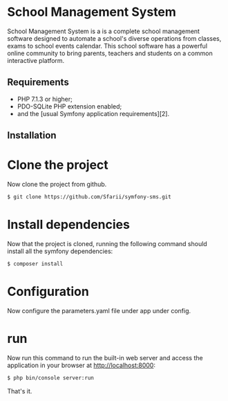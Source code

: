 School Management System
========================

School Management System is a is a complete school management software designed to automate a school's diverse operations from classes, exams to school events calendar. This school software has a powerful online community to bring parents, teachers and students on a common interactive platform.

Requirements
------------

  * PHP 7.1.3 or higher;
  * PDO-SQLite PHP extension enabled;
  * and the [usual Symfony application requirements][2].

Installation
------------

# Clone the project

Now clone the project from github.

```bash
$ git clone https://github.com/Sfarii/symfony-sms.git
```

# Install dependencies

Now that the project is cloned, running the following command should install all the symfony dependencies:

```bash
$ composer install
```

# Configuration

Now configure the parameters.yaml file under app under config.

# run

Now run this command to run the built-in web server and access the application in your browser at <http://localhost:8000>:

```bash
$ php bin/console server:run
```

That's it.
